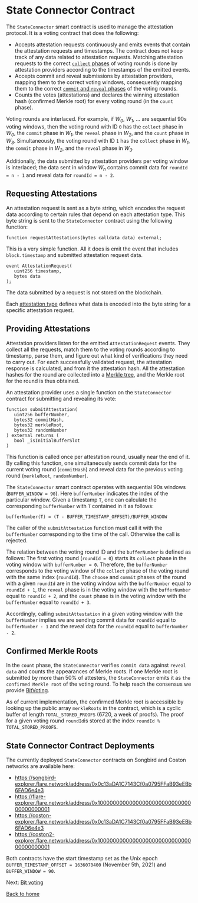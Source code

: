 # State Connector Contract

The `StateConnector` smart contract is used to manage the attestation protocol. It is a voting contract that does the following:

- Accepts attestation requests continuously and emits events that contain the attestation requests and timestamps. The contract does not keep track of any data related to attestation requests. Matching attestation requests to the correct [`collect` phases](attestation-protocol.md#five-phases-of-a-round) of voting rounds is done by attestation providers according to the timestamps of the emitted events.
- Accepts commit and reveal submissions by attestation providers, mapping them to the correct voting windows, consequently mapping them to the correct [`commit` and `reveal` phases](attestation-protocol.md#five-phases-of-a-round) of the voting rounds.
- Counts the votes (attestations) and declares the winning attestation hash (confirmed Merkle root) for every voting round (in the `count` phase).

Voting rounds are interlaced. For example, if _W<sub>0</sub>_, _W<sub>1</sub>_, ... are sequential 90s voting windows, then the voting round with ID `0` has the `collect` phase in _W<sub>0</sub>_, the `commit` phase in _W<sub>1</sub>_, the `reveal` phase in _W<sub>2</sub>_, and the `count` phase in _W<sub>3</sub>_. Simultaneously, the voting round with ID `1` has the `collect` phase in _W<sub>1</sub>_, the `commit` phase in _W<sub>2</sub>_, and the `reveal` phase in _W<sub>3</sub>_.

Additionally, the data submitted by attestation providers per voting window is interlaced; the data sent in window _W<sub>n</sub>_ contains commit data for `roundId = n - 1` and reveal data for `roundId = n - 2`.

## Requesting Attestations

An attestation request is sent as a byte string, which encodes the request data according to certain rules that depend on each attestation type. This byte string is sent to the `StateConnector` contract using the following function:

```solidity
function requestAttestations(bytes calldata data) external;
```

This is a very simple function. All it does is emit the event that includes `block.timestamp` and submitted attestation request data.

```solidity
event AttestationRequest(
   uint256 timestamp,
   bytes data
);
```

The data submitted by a request is not stored on the blockchain.

Each [attestation type](../attestation-types/attestation-types.md) defines what data is encoded into the byte string for a specific attestation request.

## Providing Attestations

Attestation providers listen for the emitted `AttestationRequest` events. They collect all the requests, match them to the voting rounds according to timestamp, parse them, and figure out what kind of verifications they need to carry out. For each successfully validated request, the attestation response is calculated, and from it the attestation hash. All the attestation hashes for the round are collected into a [Merkle tree](./merkle-tree.md), and the Merkle root for the round is thus obtained.

An attestation provider uses a single function on the `StateConnector` contract for submitting and revealing its vote:

```solidity
function submitAttestation(
   uint256 bufferNumber,
   bytes32 commitHash,
   bytes32 merkleRoot,
   bytes32 randomNumber
) external returns (
   bool _isInitialBufferSlot
)
```

This function is called once per attestation round, usually near the end of it. By calling this function, one simultaneously sends commit data for the current voting round (`commitHash`) and reveal data for the previous voting round (`merkleRoot`, `randomNumber`).

The `StateConnector` smart contract operates with sequential 90s windows (`BUFFER_WINDOW = 90`). Here `bufferNumber` indicates the index of the particular window. Given a timestamp `T`, one can calculate the corresponding `bufferNumber` with `T` contained in it as follows:

```solidity
bufferNumber(T) = (T - BUFFER_TIMESTAMP_OFFSET)/BUFFER_WINDOW
```

The caller of the `submitAttestation` function must call it with the `bufferNumber` corresponding to the time of the call. Otherwise the call is rejected.

The relation between the voting round ID and the `bufferNumber` is defined as follows: The first voting round (`roundId = 0`) starts its `collect` phase in the voting window with `bufferNumber = 0`. Therefore, the `bufferNumber` corresponds to the voting window of the `collect` phase of the voting round with the same index (`roundId`). The `choose` and `commit` phases of the round with a given `roundId` are in the voting window with the `bufferNumber` equal to `roundId + 1`, the `reveal` phase is in the voting window with the `bufferNumber` equal to `roundId + 2`, and the `count` phase is in the voting window with the `bufferNumber` equal to `roundId + 3`.

Accordingly, calling `submitAttestation` in a given voting window with the `bufferNumber` implies we are sending commit data for `roundId` equal to `bufferNumber - 1` and the reveal data for the `roundId` equal to `bufferNumber - 2`.

## Confirmed Merkle Roots

In the `count` phase, the `StateConnector` verifies `commit data` against `reveal data` and counts the appearances of Merkle roots. If one Merkle root is submitted by more than 50% of attesters, the `StateConnector` emits it as `the confirmed Merkle root` of the voting round. To help reach the consensus we provide [BitVoting](./bit-voting.md).

As of current implementation, the confirmed Merkle root is accessible by looking up the public array `merkleRoots` in the contract, which is a cyclic buffer of length `TOTAL_STORED_PROOFS` (6720, a week of proofs). The proof for a given voting round `roundId`is stored at the index `roundId % TOTAL_STORED_PROOFS`.

## State Connector Contract Deployments

The currently deployed `StateConnector` contracts on Songbird and Coston networks are available here:

- https://songbird-explorer.flare.network/address/0x0c13aDA1C7143Cf0a0795FFaB93eEBb6FAD6e4e3
- https://flare-explorer.flare.network/address/0x1000000000000000000000000000000000000001
- https://coston-explorer.flare.network/address/0x0c13aDA1C7143Cf0a0795FFaB93eEBb6FAD6e4e3
- https://coston2-explorer.flare.network/address/0x1000000000000000000000000000000000000001

Both contracts have the start timestamp set as the Unix epoch `BUFFER_TIMESTAMP_OFFSET = 1636070400` (November 5th, 2021) and `BUFFER_WINDOW = 90`.

Next: [Bit voting](./bit-voting.md)

[Back to home](../README.md)
